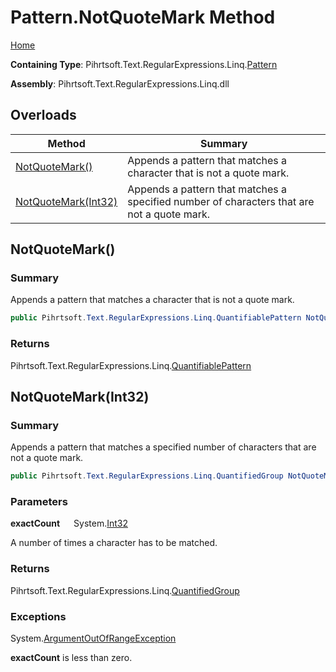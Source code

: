 # Pattern\.NotQuoteMark Method

[Home](../../../../../../README.md)

**Containing Type**: Pihrtsoft\.Text\.RegularExpressions\.Linq\.[Pattern](../README.md)

**Assembly**: Pihrtsoft\.Text\.RegularExpressions\.Linq\.dll

## Overloads

| Method | Summary |
| ------ | ------- |
| [NotQuoteMark()](#Pihrtsoft_Text_RegularExpressions_Linq_Pattern_NotQuoteMark) | Appends a pattern that matches a character that is not a quote mark\. |
| [NotQuoteMark(Int32)](#Pihrtsoft_Text_RegularExpressions_Linq_Pattern_NotQuoteMark_System_Int32_) | Appends a pattern that matches a specified number of characters that are not a quote mark\. |

## NotQuoteMark\(\) <a name="Pihrtsoft_Text_RegularExpressions_Linq_Pattern_NotQuoteMark"></a>

### Summary

Appends a pattern that matches a character that is not a quote mark\.

```csharp
public Pihrtsoft.Text.RegularExpressions.Linq.QuantifiablePattern NotQuoteMark()
```

### Returns

Pihrtsoft\.Text\.RegularExpressions\.Linq\.[QuantifiablePattern](../../QuantifiablePattern/README.md)

## NotQuoteMark\(Int32\) <a name="Pihrtsoft_Text_RegularExpressions_Linq_Pattern_NotQuoteMark_System_Int32_"></a>

### Summary

Appends a pattern that matches a specified number of characters that are not a quote mark\.

```csharp
public Pihrtsoft.Text.RegularExpressions.Linq.QuantifiedGroup NotQuoteMark(int exactCount)
```

### Parameters

**exactCount** &emsp; System\.[Int32](https://docs.microsoft.com/en-us/dotnet/api/system.int32)

A number of times a character has to be matched\.

### Returns

Pihrtsoft\.Text\.RegularExpressions\.Linq\.[QuantifiedGroup](../../QuantifiedGroup/README.md)

### Exceptions

System\.[ArgumentOutOfRangeException](https://docs.microsoft.com/en-us/dotnet/api/system.argumentoutofrangeexception)

**exactCount** is less than zero\.

